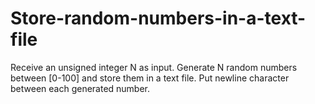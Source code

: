 # Store-random-numbers-in-a-text-file
Receive an unsigned integer N as input. Generate N random numbers between [0-100] and store them in a text file. Put newline character between each generated number. 
